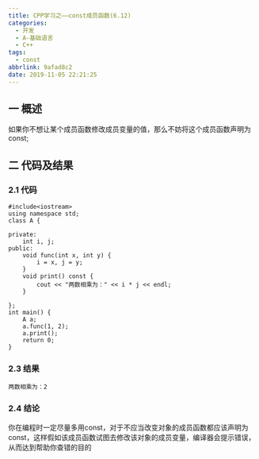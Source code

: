 ```yaml
---
title: CPP学习之——const成员函数(6.12)
categories:
  - 开发
  - A-基础语言
  - C++
tags:
  - const
abbrlink: 9afad8c2
date: 2019-11-05 22:21:25
---
```

## 一 概述

如果你不想让某个成员函数修改成员变量的值，那么不妨将这个成员函数声明为const;

<!--more-->

## 二 代码及结果

### 2.1 代码

```
#include<iostream>
using namespace std;
class A {

private:
	int i, j;
public:
	void func(int x, int y) {
		i = x, j = y;
	}
	void print() const {
		cout << "两数相乘为：" << i * j << endl;
	}

};
int main() {
	A a;
	a.func(1, 2);
	a.print();
	return 0;
}
```

### 2.3 结果

```
两数相乘为：2
```

### 2.4  结论

你在编程时一定尽量多用const，对于不应当改变对象的成员函数都应该声明为const，这样假如该成员函数试图去修改该对象的成员变量，编译器会提示错误，从而达到帮助你查错的目的

